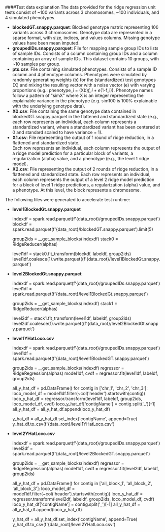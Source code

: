####Test data explanation
The data provided for the ridge regression unit tests consist of ~100 variants across 3 chromosomes, ~100 individuals,
and 4 simulated phenotypes.  
* **blockedGT.snappy.parquet**:  Blocked genotype matrix representing 100 variants across 3 chromosomes.  Genotype 
data are represented in a sparse format, with size, indices, and values columns.  Missing genotype values have been 
mean imputed.
* **groupedIDs.snappy.parquet**:  File for mapping sample group IDs to lists of sample IDs.  Consists of a column 
containing group IDs and a column containing an array of sample IDs.  This dataset contains 10 groups, with ~10 
samples per group.
* **pts.csv**:  File containing simulated phenotypes.  Consists of a sample ID column and 4 phenotype columns.  Phenotypes
were simulated by randomly generating weights (b) for the (standardized) test genotypes (X) and mixing the resulting 
vector with a noise vector (e) with varying proportions (e.g.: phenotype_i = (Xb)*f_i + e*(1-f_i)).  Phenotype names 
follow a pattern of "simX" where X is an integer representing the explainable variance in the phenotype (e.g. sim100 
is 100% explainable with the underlying genotype data).
* **X0.csv**:  File containing the same genotype data contained in blockedGT.snappy.parquet in the flattened and 
standardized state (e.g., each row represents an individual, each column represents a standardized variant, where a 
standardized variant has been centered at 0 and standard scaled to have variance = 1).
* **X1.csv**:  File representing the output of 1 round of ridge reduction, in a flattened and standardized state.  
Each row represents an individual, each column represents the output of a ridge model prediction for a particular block 
of variants, a regularization (alpha) value, and a phenotype (e.g., the level 1 ridge model).
* **X2.csv**:  File representing the output of 2 rounds of ridge reduction, in a flattened and standardized state.
Each row represents an individual, each column represents the output of a level 2 ridge model prediction for a block of 
level 1 ridge predictions, a regularization (alpha) value, and a phenotype.  At this level, the block represents a 
chromosome.

The following files were generated to accelerate test runtime:

* **level1BlockedGt.snappy.parquet**

    indexdf = spark.read.parquet(f'{data_root}/groupedIDs.snappy.parquet')
    blockdf = spark.read.parquet(f'{data_root}/blockedGT.snappy.parquet').limit(5)

    group2ids = __get_sample_blocks(indexdf)
    stack0 = RidgeReducer(alphas)

    level1df = stack0.fit_transform(blockdf, labeldf, group2ids)
    level1df.coalesce(1).write.parquet((f'{data_root}/level1BlockedGt.snappy.parquet')

* **level2BlockedGt.snappy.parquet**

    indexdf = spark.read.parquet(f'{data_root}/groupedIDs.snappy.parquet')
    level1df = spark.read.parquet(f'{data_root}/level1BlockedGt.snappy.parquet')

    group2ids = __get_sample_blocks(indexdf)
    stack1 = RidgeReducer(alphas)

    level2df = stack1.fit_transform(level1df, labeldf, group2ids)
    level2df.coalesce(1).write.parquet((f'{data_root}/level2BlockedGt.snappy.parquet')

* **level1YHatLoco.csv**

    indexdf = spark.read.parquet(f'{data_root}/groupedIDs.snappy.parquet')
    level1df = spark.read.parquet(f'{data_root}/level1BlockedGT.snappy.parquet')

    group2ids = __get_sample_blocks(indexdf)
    regressor = RidgeRegression(alphas)
    model1df, cvdf = regressor.fit(level1df, labeldf, group2ids)

    all_y_hat_df = pd.DataFrame()
    for contig in ['chr_1', 'chr_2', 'chr_3']:
        loco_model_df = model1df.filter(~col('header').startswith(contig))
        loco_y_hat_df = regressor.transform(level1df, labeldf, group2ids, loco_model_df, cvdf)
        loco_y_hat_df['contigName'] = contig.split('_')[-1]
        all_y_hat_df = all_y_hat_df.append(loco_y_hat_df)

    y_hat_df = all_y_hat_df.set_index('contigName', append=True)
    y_hat_df.to_csv(f'{data_root}/level1YHatLoco.csv')

* **level2YHatLoco.csv**

    indexdf = spark.read.parquet(f'{data_root}/groupedIDs.snappy.parquet')
    level2df = spark.read.parquet(f'{data_root}/level2BlockedGT.snappy.parquet')

    group2ids = __get_sample_blocks(indexdf)
    regressor = RidgeRegression(alphas)
    model1df, cvdf = regressor.fit(level2df, labeldf, group2ids)

    all_y_hat_df = pd.DataFrame()
    for contig in ['all_block_1', 'all_block_2', 'all_block_3']:
        loco_model_df = model1df.filter(~col('header').startswith(contig))
        loco_y_hat_df = regressor.transform(level2df, labeldf, group2ids, loco_model_df, cvdf)
        loco_y_hat_df['contigName'] = contig.split('_')[-1]
        all_y_hat_df = all_y_hat_df.append(loco_y_hat_df)

    y_hat_df = all_y_hat_df.set_index('contigName', append=True)
    y_hat_df.to_csv(f'{data_root}/level2YHatLoco.csv')
